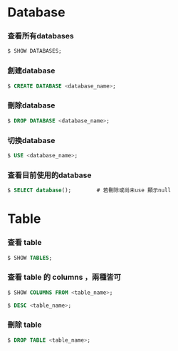 # Database 

### 查看所有databases
```sql
$ SHOW DATABASES;
```
### 創建database
```sql
$ CREATE DATABASE <database_name>;
```
### 刪除database
```sql
$ DROP DATABASE <database_name>;
```
### 切換database
```sql
$ USE <database_name>;
```
### 查看目前使用的database
```sql
$ SELECT database();        # 若刪除或尚未use 顯示null
```

# Table
### 查看 table
```sql
$ SHOW TABLES;
```
### 查看 table 的 columns ，兩種皆可
```sql
$ SHOW COLUMNS FROM <table_name>;
```
```sql
$ DESC <table_name>;
```
### 刪除 table
```sql
$ DROP TABLE <table_name>;
```
